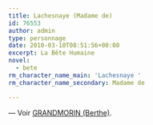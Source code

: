 ```yaml
---
title: Lachesnaye (Madame de)
id: 76553
author: admin
type: personnage
date: 2010-03-10T08:51:56+00:00
excerpt: La Bête Humaine
novel:
  - bete
rm_character_name_main: 'Lachesnaye '
rm_character_name_secondary: Madame de

---
```

— Voir <a href="/personnage/grandmorin-berthe/" target="_self">GRANDMORIN (Berthe)</a>.